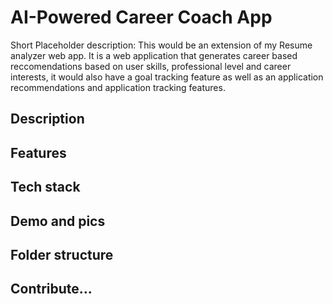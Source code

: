 # AI-Powered Career Coach App
Short Placeholder description:
This would be an extension of my Resume analyzer web app. It is a web application that generates career based reccomendations based on user skills, professional level and career interests, it would also have a goal tracking feature as well as an application recommendations and application tracking features. 

## Description 
## Features
## Tech stack
## Demo and pics
## Folder structure
## Contribute...